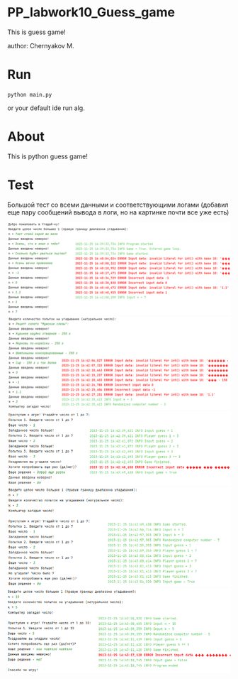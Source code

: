 # PP_labwork10_Guess_game
This is guess game!

author: Chernyakov M.

# Run

`python main.py`

or your default ide run alg.

# About

This is python guess game!

# Test

Большой тест со всеми данными и соответствующими логами (добавил еще пару сообщений вывода в логи, но на картинке почти все уже есть)

![Example image 1](https://github.com/mruax/PP_labwork10_Guess_game/blob/master/src/test1.png?raw=true)
![Example image 2](https://github.com/mruax/PP_labwork10_Guess_game/blob/master/src/test2.png?raw=true)
![Example image 3](https://github.com/mruax/PP_labwork10_Guess_game/blob/master/src/test3.png?raw=true)
![Example image 4](https://github.com/mruax/PP_labwork10_Guess_game/blob/master/src/test4.png?raw=true)
![Example image 5](https://github.com/mruax/PP_labwork10_Guess_game/blob/master/src/test5.png?raw=true)
